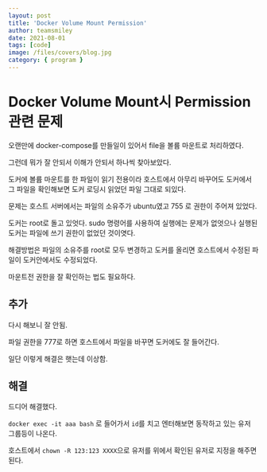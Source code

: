 ```yaml
---
layout: post
title: 'Docker Volume Mount Permission'
author: teamsmiley
date: 2021-08-01
tags: [code]
image: /files/covers/blog.jpg
category: { program }
---
```


# Docker Volume Mount시 Permission 관련 문제

오랜만에 docker-compose를 만들일이 있어서 file을 볼륨 마운트로 처리하였다.

그런데 뭐가 잘 안되서 이해가 안되서 하나씩 찾아보았다.

도커에 볼륨 마운트를 한 파일이 읽기 전용이라 호스트에서 아무리 바꾸어도 도커에서 그 파일을 확인해보면 도커 로딩시 읽었던 파일 그대로 되있다.

문제는 호스트 서버에서는 파일의 소유주가 ubuntu였고 755 로 권한이 주어져 있었다.

도커는 root로 돌고 있엇다. sudo 명령어를 사용하여 실행에는 문제가 없엇으나 실행된 도커는 파일에 쓰기 권한이 없었던 것이엿다.

해결방법은 파일의 소유주를 root로 모두 변경하고 도커를 올리면 호스트에서 수정된 파일이 도커안에서도 수정되었다.

마운트전 권한을 잘 확인하는 법도 필요하다.

## 추가

다시 해보니 잘 안됨.

파일 권한을 777로 하면 호스트에서 파일을 바꾸면 도커에도 잘 들어간다.

일단 이렇게 해결은 햇는데 이상함.

## 해결

드디어 해결했다.

`docker exec -it aaa bash` 로 들어가서 `id`를 치고 엔터해보면 동작하고 있는 유저 그룹등이 나온다.

호스트에서 `chown -R 123:123 XXXX`으로 유저를 위에서 확인된 유저로 지정을 해주면 된다.
